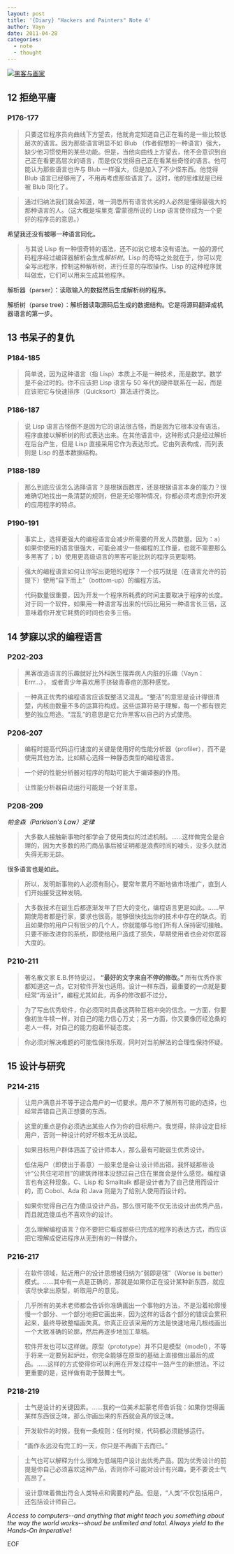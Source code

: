```yaml
---
layout: post
title: '{Diary} "Hackers and Painters" Note 4'
author: Vayn
date: 2011-04-28
categories:
  - note
  - thought
---
```


<a title="黑客与画家" href="http://book.douban.com/subject/6021440/"><img alt="黑客与画家" src="http://img3.douban.com/mpic/s4669554.jpg"></a>

## 12 拒绝平庸

### P176-177

> 只要这位程序员向曲线下方望去，他就肯定知道自己正在看的是一些比较低层次的语言。因为那些语言明显不如 Blub （作者假想的一种语言）强大，缺少他习惯使用的某些功能。但是，当他向曲线上方望去，他不会意识到自己正在看更高层次的语言，而是仅仅觉得自己正在看某些奇怪的语言。他可能认为那些语言也许与 Blub 一样强大，但是加入了不少怪东西。他觉得 Blub 语言已经够用了，不用再考虑那些语言了。这时，他的思维就是已经被 Blub 同化了。

> 通过归纳法我们就会知道，唯一洞悉所有语言优劣的人必然是懂得最强大的那种语言的人。（这大概是埃里克.雷蒙德所说的 Lisp 语言使你成为一个更好的程序员的意思。）

希望我还没有被哪一种语言同化。

> 与其说 Lisp 有一种很奇特的语法，还不如说它根本没有语法。一般的源代码程序经过编译器解析会生成*解析树*。Lisp 的奇特之处就在于，你可以完全写出程序，控制这种解析树，进行任意的存取操作。Lisp 的这种程序就叫做宏，它们可以用来生成其他程序。

解析器（parser）：读取输入的数据然后生成解析树的程序。

解析树（parse tree）：解析器读取源码后生成的数据结构。它是将源码翻译成机器语言的第一步。

## 13 书呆子的复仇

### P184-185

> 简单说，因为这种语言（指 Lisp）本质上不是一种技术，而是数学。数学是不会过时的。你不应该把 Lisp 语言与 50 年代的硬件联系在一起，而是应该把它与快速排序（Quicksort）算法进行类比。

### P186-187

> 说 Lisp 语言古怪倒不是因为它的语法很古怪，而是因为它根本没有语法，程序直接以解析树的形式表达出来。在其他语言中，这种形式只是经过解析在后台产生，但是 Lisp 直接采用它作为表达形式。它由列表构成，而列表则是 Lisp 的基本数据结构。

### P188-189

> 那么到底应该怎么选择语言？是根据函数库，还是根据语言本身的能力？很难确切地找出一条清楚的规则，但是无论哪种情况，你都必须考虑到你开发的应用程序的特点。

### P190-191

> 事实上，选择更强大的编程语言会减少所需要的开发人员数量。因为：a）如果你使用的语言很强大，可能会减少一些编程的工作量，也就不需要那么多黑客了；b）使用更高级语言的黑客可能比别的程序员更聪明。

> 强大的编程语言如何让你写出更短的程序？一个技巧就是（在语言允许的前提下）使用“自下而上”（bottom-up）的编程方法。
>
> 代码数量很重要，因为开发一个程序所耗费的时间主要取决于程序的长度。对于同一个软件，如果用一种语言写出来的代码比用另一种语言长三倍，这意味着你开发它耗费的时间也会多三倍。

## 14 梦寐以求的编程语言

### P202-203

> 黑客改造语言的乐趣就好比外科医生摆弄病人内脏的乐趣（Vayn：Errr...）， 或者青少年喜欢用手挤破青春痘的那种感觉。

> 一种真正优秀的编程语言应该既整洁又混乱。“整洁”的意思是设计得很清楚，内核由数量不多的运算符构成，这些运算符易于理解，每一个都有很完整的独立用途。“混乱”的意思是它允许黑客以自己的方式使用。

### P206-207

> 编程时提高代码运行速度的关键是使用好的性能分析器（profiler），而不是使用其他方法，比如精心选择一种静态类型的编程语言。

> 一个好的性能分析器对程序的帮助可能大于编译器的作用。

> 让性能分析器自动运行可能是一个好主意。

### P208-209

*帕金森（Parkison's Law）定律*

> 大多数人接触新事物时都学会了使用类似的过滤机制。……这样做完全是合理的，因为大多数的热门商品事后被证明都是浪费时间的噱头，没多久就消失得无影无踪。

很多语言也是如此。

> 所以，发明新事物的人必须有耐心，要常年累月不断地做市场推广，直到人们开始接受这种发明。

> 大多数技术在诞生后都逐渐发年了巨大的变化，编程语言更是如此。……早期使用者都是行家，要求也很高，能够很快找出你的技术中存在的缺点。而且如果你的用户只有很少的几个人，你就能够与他们所有人保持密切接触。只要不断改进你的系统，即使给用户造成了损失，早期使用者也会对你宽容大度的。

### P210-211

> 著名散文家 E.B.怀特说过， __“最好的文字来自不停的修改。”__ 所有优秀作家都知道这一点，它对软件开发也适用。设计一样东西，最重要的一点就是要经常“再设计”，编程尤其如此，再多的修改都不过分。

> 为了写出优秀软件，你必须同时具备这两种互相冲突的信念。一方面，你要像初生牛犊一样，对自己的能力信心万丈；另一方面，你又要像历经沧桑的老人一样，对自己的能力抱着怀疑态度。

> 你必须对解决难题的可能性保持乐观，同时对当前解法的合理性保持怀疑。

## 15 设计与研究

### P214-215

> 让用户满意并不等于迎合用户的一切要求。用户不了解所有可能的选择，也经常弄错自己真正想要的东西。

> 这里的重点是你必须选出某些人作为你的目标用户。我觉得，除非设定目标用户，否则一种设计的好坏根本无从谈起。

> 如果目标用户群体涵盖了设计师本人，那么最有可能诞生优秀设计。
>
> 低估用户（即使出于善意）一般来总是会让设计师出错。我怀疑那些设计“公共住宅项目”的建筑师根本没想过自己住在里面会是什么感觉。编程语言也有这种现象。C、Lisp 和 Smalltalk 都是设计者为了自己使用而设计的，而 Cobol、Ada 和 Java 则是为了给别人使用而设计的。

> 如果你觉得自己在为傻瓜设计产品，那么很可能不仅无法设计出优秀产品，而且就连傻瓜也不喜欢你的设计。

> 怎么理解编程语言？你不要把它看成那些已完成的程序的表达方式，而应该把它理解成促进程序从无到有的一种媒介。

### P216-217

> 在软件领域，贴近用户的设计思想被归纳为“弱即是强”（Worse is better）模式。……其中有一点是正确的，那就是如果你正在设计某种新东西，就应该尽快拿出原型，听取用户的意见。

> 几乎所有的美术老师都会告诉你准确画出一个事物的方法，不是沿着轮廓慢慢一个部分、一个部分地把它画出来，因为这样的话各个部分的错误会累积起来，最终导致整幅画失真。你真正应该采用的方法是快速地用几根线画出一个大致准确的轮廓，然后再逐步地加工草稿。
>
> 软件开发也可以这样做。原型（prototype）并不只是模型（model），不等于将来一定要另起炉灶，你完全能够在原型的基础上直接做出最后的成品。……这样的方式使得你可以利用在开发过程中一路产生的新想法。不过更重要的是，这样做有助于鼓舞士气。

### P218-219

> 士气是设计的关键因素。……我的一位美术起蒙老师告诉我：如果你觉得画某样东西很乏味，那么你画出来的东西就会真的很乏味。

> 开发软件的时候，我有一条规则：任何时候，代码都必须能够运行。

> “画作永远没有完工的一天，你只是不再画下去而已。”

> 士气也可以解释为什么很难为低端用户设计出优秀产品。因为优秀设计的前提是你自己必须喜欢这种产品，否则你不可能对设计有兴趣，更不要说士气高昂了。

> 设计意味着做出符合人类特点和需要的产品。但是，“人类”不仅包括用户，还包括设计师自己。

_Access to computers--and anything that might teach you something about the way the world works--shoud be unlimited and total. Always yield to the Hands-On Imperative!_

EOF
